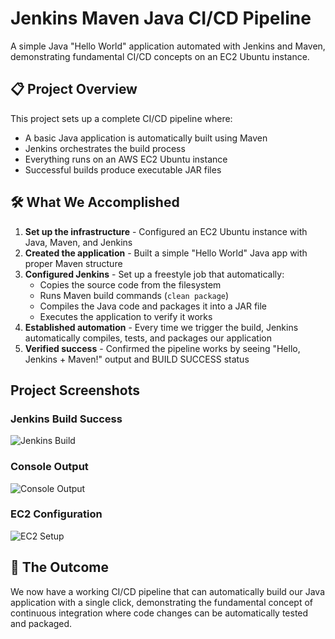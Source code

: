 # Jenkins Maven Java CI/CD Pipeline

A simple Java "Hello World" application automated with Jenkins and Maven, demonstrating fundamental CI/CD concepts on an EC2 Ubuntu instance.

## 📋 Project Overview

This project sets up a complete CI/CD pipeline where:
- A basic Java application is automatically built using Maven
- Jenkins orchestrates the build process  
- Everything runs on an AWS EC2 Ubuntu instance
- Successful builds produce executable JAR files

## 🛠️ What We Accomplished

1. **Set up the infrastructure** - Configured an EC2 Ubuntu instance with Java, Maven, and Jenkins
2. **Created the application** - Built a simple "Hello World" Java app with proper Maven structure
3. **Configured Jenkins** - Set up a freestyle job that automatically:
   - Copies the source code from the filesystem
   - Runs Maven build commands (`clean package`)
   - Compiles the Java code and packages it into a JAR file
   - Executes the application to verify it works
4. **Established automation** - Every time we trigger the build, Jenkins automatically compiles, tests, and packages our application
5. **Verified success** - Confirmed the pipeline works by seeing "Hello, Jenkins + Maven!" output and BUILD SUCCESS status

## Project Screenshots

### Jenkins Build Success
![Jenkins Build](https://github.com/CSD-FX/Task-8_Elevate_Labs/raw/master/images/Screenshot%202025-10-03%20at%2011.57.11%E2%80%AFAM.png)

### Console Output
![Console Output](https://github.com/CSD-FX/Task-8_Elevate_Labs/raw/master/images/Screenshot%202025-10-03%20at%2011.57.48%E2%80%AFAM.png)

### EC2 Configuration
![EC2 Setup](https://github.com/CSD-FX/Task-8_Elevate_Labs/raw/master/images/Screenshot%202025-10-03%20at%2012.30.51%20PM.png)

## 🚀 The Outcome

We now have a working CI/CD pipeline that can automatically build our Java application with a single click, demonstrating the fundamental concept of continuous integration where code changes can be automatically tested and packaged.

